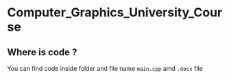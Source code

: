 # Computer_Graphics_University_Course

## Where is code ? 

You can find code inside folder and file name `main.cpp` amd `.docx` file
